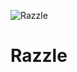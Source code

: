 ![Razzle](https://cdn.vox-cdn.com/thumbor/1-YAlR7xGDpi7YnPLvX8lAza5HM=/1400x1050/filters:format(jpeg)/cdn.vox-cdn.com/uploads/chorus_asset/file/20033175/spacex.jpg)

# Razzle


